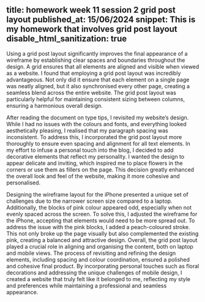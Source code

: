 title: homework week 11 session 2 grid post layout
published_at: 15/06/2024
snippet: This is my homework that involves grid post layout
disable_html_sanitization: true 
---

Using a grid post layout significantly improves the final appearance of a wireframe by establishing clear spaces and boundaries throughout the design. A grid ensures that all elements are aligned and visible when viewed as a website. I found that employing a grid post layout was incredibly advantageous. Not only did it ensure that each element on a single page was neatly aligned, but it also synchronised every other page, creating a seamless blend across the entire website. The grid post layout was particularly helpful for maintaining consistent sizing between columns, ensuring a harmonious overall design.

After reading the document on type tips, I revisited my website’s design. While I had no issues with the colours and fonts, and everything looked aesthetically pleasing, I realised that my paragraph spacing was inconsistent. To address this, I incorporated the grid post layout more thoroughly to ensure even spacing and alignment for all text elements.
In my effort to infuse a personal touch into the blog, I decided to add decorative elements that reflect my personality. I wanted the design to appear delicate and inviting, which inspired me to place flowers in the corners or use them as fillers on the page. This decision greatly enhanced the overall look and feel of the website, making it more cohesive and personalised.

Designing the wireframe layout for the iPhone presented a unique set of challenges due to the narrower screen size compared to a laptop. Additionally, the blocks of pink colour appeared odd, especially when not evenly spaced across the screen. To solve this, I adjusted the wireframe for the iPhone, accepting that elements would need to be more spread out. To address the issue with the pink blocks, I added a peach-coloured stroke. This not only broke up the page visually but also complemented the existing pink, creating a balanced and attractive design.
Overall, the grid post layout played a crucial role in aligning and organising the content, both on laptop and mobile views. The process of revisiting and refining the design elements, including spacing and colour coordination, ensured a polished and cohesive final product. By incorporating personal touches such as floral decorations and addressing the unique challenges of mobile design, I created a website that truly felt like it belonged to me, reflecting my style and preferences while maintaining a professional and seamless appearance.